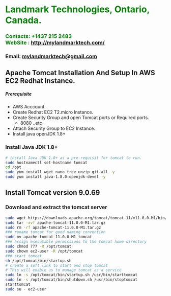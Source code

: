 #  **<span style="color:green">Landmark Technologies, Ontario, Canada.</span>**
### **<span style="color:green">Contacts: +1437 215 2483<br> WebSite : <http://mylandmarktech.com/></span>**
### **Email: mylandmarktech@gmail.com**



## Apache Tomcat Installation And Setup In AWS EC2 Redhat Instance.
##### Prerequisite
+ AWS Acccount.
+ Create Redhat EC2 T2.micro Instance.
+ Create Security Group and open Tomcat ports or Required ports.
   + 8080 ..etc
+ Attach Security Group to EC2 Instance.
+ Install java openJDK 1.8+

### Install Java JDK 1.8+ 

``` sh
# install Java JDK 1.8+ as a pre-requisit for tomcat to run.
sudo hostnamectl set-hostname tomcat
cd /opt 
sudo yum install wget nano tree unzip git-all -y
sudo yum install java-1.8.0-openjdk-devel -y
```
## Install Tomcat version 9.0.69
### Download and extract the tomcat server
``` sh
sudo wget https://downloads.apache.org/tomcat/tomcat-11/v11.0.0-M1/bin/apache-tomcat-11.0.0-M1.tar.gz
sudo tar -xvf apache-tomcat-11.0.0-M1.tar.gz
sudo rm -rf apache-tomcat-11.0.0-M1.tar.gz
### rename tomcat for good naming convention
sudo mv apache-tomcat-11.0.0-M1 tomcat
### assign executable permissions to the tomcat home directory
sudo chmod 777 -R /opt/tomcat
sudo chown ec2-user -R /opt/tomcat
### start tomcat
sh /opt/tomcat/bin/startup.sh
# create a soft link to start and stop tomcat
# This will enable us to manage tomcat as a service
sudo ln -s /opt/tomcat/bin/startup.sh /usr/bin/starttomcat
sudo ln -s /opt/tomcat/bin/shutdown.sh /usr/bin/stoptomcat
starttomcat
sudo su - ec2-user
```

